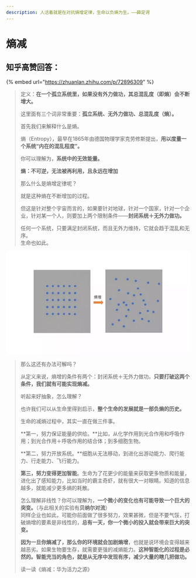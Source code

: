 ```yaml
---
description: 人活着就是在对抗熵增定律，生命以负熵为生。——薛定谔
---
```


# 熵减

## 知乎高赞回答：

{% embed url="https://zhuanlan.zhihu.com/p/72896309" %}

> 定义：**在一个孤立系统里，如果没有外力做功，其总混乱度（即熵）会不断增大。**
>
> 这里面有三个词非常重要：**孤立系统、无外力做功、总混乱度（熵）。**
>
> 首先我们来解释什么是熵。
>
> 熵（Entropy），最早在1865年由德国物理学家克劳修斯提出，**用以度量一个系统“内在的混乱程度”。**
>
> 你可以理解为，**系统中的无效能量。**
>
> **熵：不可逆，无法被再利用，且永远在增加**
>
> 那么什么是熵增定律呢？
>
> 就是这种熵在不断增加的过程。
>
> 但这是针对整个宇宙而言的，如果要针对地球，针对一个国家，针对一个企业，针对某一个人，则要加上两个限制条件——**封闭系统＋无外力做功。**
>
> 任何一个系统，只要满足封闭系统，而且无外力维持，它就会趋于混乱和无序。  
> 生命也如此。

![](../.gitbook/assets/image%20%286%29.png)

> 那么这还有办法可解吗？
>
> 从定义来说，熵增的条件有两个：封闭系统＋无外力做功。**只要打破这两个条件，我们就有可能实现熵减。**
>
> 听起来好抽象，怎么理解？
>
> 也许我们可以从生命里得到启示，**整个生命的发展就是一部负熵的历史。**
>
> 生命的减熵过程中，其实一直在做三件事。
>
> **第一，努力保证能量的供给。**比如，从化学作用到光合作用和呼吸作用；到光合作用＋呼吸作用的结合体；到多细胞生物。
>
> **第二，努力开放系统。**细胞从无法移动，到进化出游动能力、爬行能力、行走能力、飞行能力。
>
> **第三，努力变得更加智能**。生命为了花更少的能量来获取更多物质和能量，进化出了感知能力，比如当时的霸主奇虾，就有很大一对眼睛。知道的信息越多，就能减少更多熵的耗散。
>
> 怎么理解非线性？你可以理解为，**一个微小的变化也有可能导致一个巨大的突变。**（与此相关的实验有**贝纳尔对流**）  
> 同样企业也如此，可能你前面做了很多努力，效果甚微，但是不要气馁，打破熵增的要素是非线性的，**总有一天，你一个微小的投入就会带来巨大的突变。**
>
> **因为一旦你熵减了，那么你的环境就会加剧熵增**，也就是说环境会变得越来越恶劣。如果生物要生存，就需要更强的减熵能力。**这种智能化的过程是必然的。智能充当的角色，就是从无序中发现有序，**减少大量的瞎几把做功**。**
>
> 读一读《熵减：华为活力之源》

